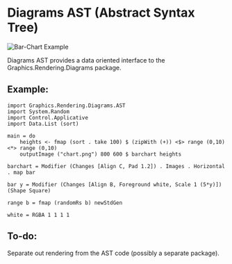 Diagrams AST (Abstract Syntax Tree)
===================================

<img src="/sordina/Diagrams-AST/raw/master/documentation/chart.png" alt="Bar-Chart Example" />

Diagrams AST provides a data oriented interface to the Graphics.Rendering.Diagrams package.


## Example:

	import Graphics.Rendering.Diagrams.AST
	import System.Random
	import Control.Applicative
	import Data.List (sort)

	main = do 
		heights <- fmap (sort . take 100) $ (zipWith (+)) <$> range (0,10) <*> range (0,10)
		outputImage ("chart.png") 800 600 $ barchart heights

	barchart = Modifier (Changes [Align C, Pad 1.2]) . Images . Horizontal . map bar

	bar y = Modifier (Changes [Align B, Foreground white, Scale 1 (5*y)]) (Shape Square)

	range b = fmap (randomRs b) newStdGen

	white = RGBA 1 1 1 1


## To-do:

Separate out rendering from the AST code (possibly a separate package).
